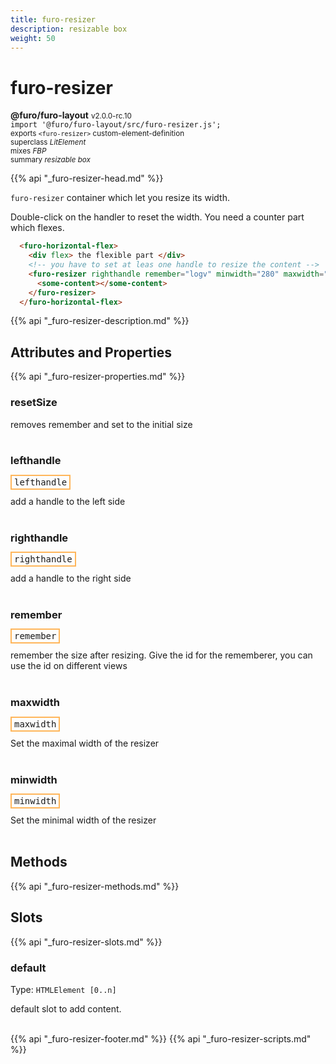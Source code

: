```yaml
---
title: furo-resizer
description: resizable box
weight: 50
---
```


# furo-resizer
**@furo/furo-layout** <small>v2.0.0-rc.10</small>
<br>`import '@furo/furo-layout/src/furo-resizer.js';`<small>
<br>exports `<furo-resizer>` custom-element-definition
<br>superclass *LitElement*
<br> mixes *FBP*</small>
<br><small>summary *resizable box*</small>

{{% api "_furo-resizer-head.md" %}}

`furo-resizer`
 container which let you resize its width.

 Double-click on the handler to reset the width.
 You need a counter part which flexes.


```html
  <furo-horizontal-flex>
    <div flex> the flexible part </div>
    <!-- you have to set at leas one handle to resize the content -->
    <furo-resizer righthandle remember="logv" minwidth="280" maxwidth="780">
      <some-content></some-content>
    </furo-resizer>
  </furo-horizontal-flex>
```

{{% api "_furo-resizer-description.md" %}}


## Attributes and Properties
{{% api "_furo-resizer-properties.md" %}}









### **resetSize**
</small>

removes remember and set to the initial size
<br><br>

### **lefthandle**

<span  style="border-width:2px; border-style: solid;border-color:  rgb(255, 182, 91);font-family:monospace; padding:2px 4px;">lefthandle</span>
</small>

add a handle to the left side
<br><br>

### **righthandle**

<span  style="border-width:2px; border-style: solid;border-color:  rgb(255, 182, 91);font-family:monospace; padding:2px 4px;">righthandle</span>
</small>

add a handle to the right side
<br><br>

### **remember**

<span  style="border-width:2px; border-style: solid;border-color:  rgb(255, 182, 91);font-family:monospace; padding:2px 4px;">remember</span>
</small>

remember the size after resizing.
Give the id for the rememberer, you can use the id on different views
<br><br>

### **maxwidth**

<span  style="border-width:2px; border-style: solid;border-color:  rgb(255, 182, 91);font-family:monospace; padding:2px 4px;">maxwidth</span>
</small>

Set the maximal width of the resizer
<br><br>

### **minwidth**

<span  style="border-width:2px; border-style: solid;border-color:  rgb(255, 182, 91);font-family:monospace; padding:2px 4px;">minwidth</span>
</small>

Set the minimal width of the resizer
<br><br>

## Methods
{{% api "_furo-resizer-methods.md" %}}
















## Slots
{{% api "_furo-resizer-slots.md" %}}

### **default**
Type: `HTMLElement [0..n]`

default slot to add content.
<br><br>

{{% api "_furo-resizer-footer.md" %}}
{{% api "_furo-resizer-scripts.md" %}}
